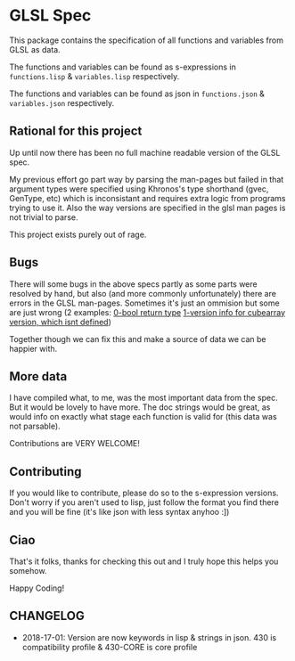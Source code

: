 # GLSL Spec

This package contains the specification of all functions and variables from GLSL as data.

The functions and variables can be found as s-expressions in `functions.lisp` & `variables.lisp` respectively.

The functions and variables can be found as json in `functions.json` & `variables.json` respectively.


## Rational for this project

Up until now there has been no full machine readable version of the GLSL spec.

My previous effort go part way by parsing the man-pages but failed in that argument types were specified using Khronos's type shorthand (gvec, GenType, etc) which is inconsistant and requires extra logic from programs trying to use it. Also the way versions are specified in the glsl man pages is not trivial to parse.

This project exists purely out of rage.

## Bugs

There will some bugs in the above specs partly as some parts were resolved by hand, but also (and more commonly unfortunately) there are errors in the GLSL man-pages. Sometimes it's just an ommision but some are just wrong (2 examples: [0-bool return type](https://www.opengl.org/sdk/docs/man/html/gl_NumSamples.xhtml) [1-version info for cubearray version, which isnt defined](https://www.opengl.org/sdk/docs/man/html/textureLodOffset.xhtml))

Together though we can fix this and make a source of data we can be happier with.

## More data

I have compiled what, to me, was the most important data from the spec. But it would be lovely to have more. The doc strings would be great, as would info on exactly what stage each function is valid for (this data was not parsable).

Contributions are VERY WELCOME!

## Contributing

If you would like to contribute, please do so to the s-expression versions. Don't worry if you aren't used to lisp, just follow the format you find there and you will be fine (it's like json with less syntax anyhoo :])


## Ciao

That's it folks, thanks for checking this out and I truly hope this helps you somehow.

Happy Coding!

## CHANGELOG

- 2018-17-01: Version are now keywords in lisp & strings in json. 430 is compatibility profile & 430-CORE is core profile
